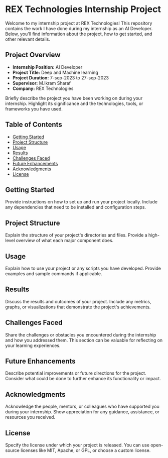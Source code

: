 # REX Technologies Internship Project

Welcome to my internship project at REX Technologies! This repository contains the work I have done during my internship as an AI Developer. Below, you'll find information about the project, how to get started, and other relevant details.

## Project Overview

- **Internship Position:** AI Developer
- **Project Title:** Deep and Machine learning
- **Project Duration:** 7-sep-2023 to 27-sep-2023
- **Supervisor:** M.Ikram Sharaf
- **Company:** REX Technologies

Briefly describe the project you have been working on during your internship. Highlight its significance and the technologies, tools, or frameworks you have used.

## Table of Contents

- [Getting Started](#getting-started)
- [Project Structure](#project-structure)
- [Usage](#usage)
- [Results](#results)
- [Challenges Faced](#challenges-faced)
- [Future Enhancements](#future-enhancements)
- [Acknowledgments](#acknowledgments)
- [License](#license)

## Getting Started

Provide instructions on how to set up and run your project locally. Include any dependencies that need to be installed and configuration steps.

## Project Structure

Explain the structure of your project's directories and files. Provide a high-level overview of what each major component does.



## Usage

Explain how to use your project or any scripts you have developed. Provide examples and sample commands if applicable.

## Results

Discuss the results and outcomes of your project. Include any metrics, graphs, or visualizations that demonstrate the project's achievements.

## Challenges Faced

Share the challenges or obstacles you encountered during the internship and how you addressed them. This section can be valuable for reflecting on your learning experiences.

## Future Enhancements

Describe potential improvements or future directions for the project. Consider what could be done to further enhance its functionality or impact.

## Acknowledgments

Acknowledge the people, mentors, or colleagues who have supported you during your internship. Show appreciation for any guidance, assistance, or resources you received.

## License

Specify the license under which your project is released. You can use open-source licenses like MIT, Apache, or GPL, or choose a custom license.


